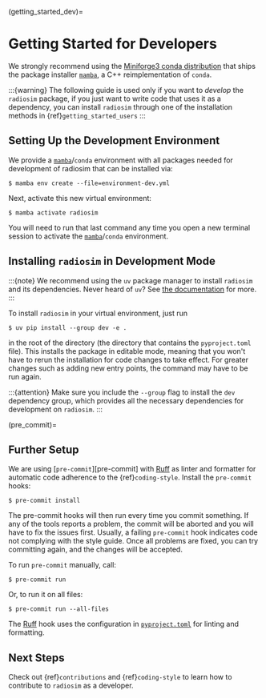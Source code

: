 (getting_started_dev)=

# Getting Started for Developers

We strongly recommend using the [Miniforge3 conda distribution](https://github.com/conda-forge/miniforge)
that ships the package installer [`mamba`][mamba], a C++ reimplementation of ``conda``.

:::{warning}
The following guide is used only if you want to *develop* the
`radiosim` package, if you just want to write code that uses it
as a dependency, you can install `radiosim` through one of the
installation methods in {ref}`getting_started_users`
:::


## Setting Up the Development Environment

We provide a [`mamba`][mamba]/`conda` environment with all packages needed for development of radiosim
that can be installed via:

```shell-session
$ mamba env create --file=environment-dev.yml
```

Next, activate this new virtual environment:

```shell-session
$ mamba activate radiosim
```

You will need to run that last command any time you open a new
terminal session to activate the [`mamba`][mamba]/`conda` environment.


## Installing `radiosim` in Development Mode

:::{note}
We recommend using the `uv` package manager to install ``radiosim``
and its dependencies. Never heard of `uv`? See [the documentation][uv] for more.
:::

To install `radiosim` in your virtual environment, just run

```shell-session
$ uv pip install --group dev -e .
```
in the root of the directory (the directory that contains the `pyproject.toml` file).
This installs the package in editable mode, meaning that you won't have to rerun
the installation for code changes to take effect. For greater changes such as
adding new entry points, the command may have to be run again.

:::{attention}
Make sure you include the `--group` flag to install the `dev` dependency group, which
provides all the necessary dependencies for development on `radiosim`.
:::


(pre_commit)=
## Further Setup

We are using [`pre-commit`][pre-commit] with [Ruff][ruff] as linter and formatter for automatic code adherence
to the {ref}`coding-style`. Install the `pre-commit` hooks:
```shell-session
$ pre-commit install
```
The pre-commit hooks will then run every time you commit something. If any of the tools
reports a problem, the commit will be aborted and you will have to fix the issues first.
Usually, a failing `pre-commit` hook indicates code not complying with the style guide.
Once all problems are fixed, you can try committing again, and the changes will be accepted.

To run `pre-commit` manually, call:
```shell-session
$ pre-commit run
```
Or, to run it on all files:
```shell-session
$ pre-commit run --all-files
```
The [Ruff][ruff] hook uses the configuration in [`pyproject.toml`][radiosim-pyproject] for linting and formatting.


## Next Steps

Check out {ref}`contributions` and {ref}`coding-style` to learn how to contribute
to `radiosim` as a developer.


[mamba]: https://mamba.readthedocs.io/en/latest/
[uv]: https://docs.astral.sh/uv/
[ruff]: https://docs.astral.sh/ruff/
[radiosim-pyproject]: https://github.com/radionets-project/radiosim/blob/main/pyproject.toml
